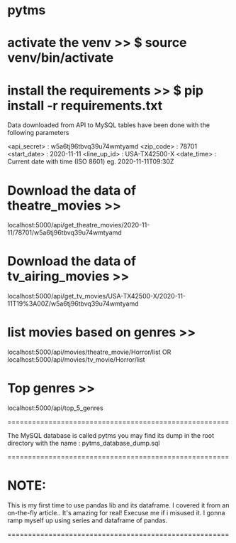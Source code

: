 # pytms

# activate the venv >> $ source venv/bin/activate

# install the requirements >> $ pip install -r requirements.txt

Data downloaded from API to MySQL tables have been done with the following parameters

<api_secret>  : w5a6tj96tbvq39u74wmtyamd
<zip_code> : 78701
<start_date> : 2020-11-11
<line_up_id> : USA-TX42500-X
<date_time> : Current date with time (ISO 8601) eg. 2020-11-11T09:30Z

# Download the data of theatre_movies >> 
localhost:5000/api/get_theatre_movies/2020-11-11/78701/w5a6tj96tbvq39u74wmtyamd

# Download the data of tv_airing_movies >> 
localhost:5000/api/get_tv_movies/USA-TX42500-X/2020-11-11T19%3A00Z/w5a6tj96tbvq39u74wmtyamd

# list movies based on genres >> 
localhost:5000/api/movies/theatre_movie/Horror/list 
OR
localhost:5000/api/movies/tv_movie/Horror/list

# Top genres >> 
localhost:5000/api/top_5_genres

======================================================

The MySQL database is called pytms
you may find its dump in the root directory with the name : pytms_database_dump.sql

======================================================

# NOTE:
This is my first time to use pandas lib and its dataframe. I covered it from an on-the-fly article.. It's amazing for real! Execuse me if i misused it. I gonna ramp myself up using series and dataframe of pandas.

======================================================
